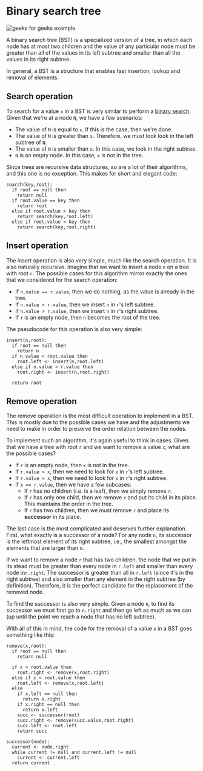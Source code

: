 # Binary search tree

![geeks for geeks example](https://media.geeksforgeeks.org/wp-content/uploads/BSTSearch.png)

A binary search tree (BST) is a specialized version of a tree, in which each
node has at most two children and the value of any particular node must be
greater than all of the values in its left subtree and smaller than all the
values in its right subtree.

In general, a BST is a structure that enables fast insertion, lookup and removal
of elements.

## Search operation

To search for a value `x` in a BST is very similar to perform a
[binary search](../../searching/binary-search/). Given that we're at a node `N`,
we have a few scenarios:

- The value of `N` is equal to `x`. If this is the case, then we're done.
- The value of `N` is greater than `x`. Therefore, we must look look in the left
  subtree of `N`.
- The value of `N` is smaller than `x`. In this case, we look in the right
  subtree.
- `N` is an empty node. In this case, `x` is not in the tree.

Since trees are recursive data structures, so are a lot of their algorithms, and
this one is no exception. This makes for short and elegant code:

```
search(key,root):
  if root == null then
    return null
  if root.value == key then
    return root
  else if root.value > key then
    return search(key,root.left)
  else if root.value < key then
    return search(key,root.right)
```

## Insert operation

The insert operation is also very simple, much like the search operation. It is
also naturally recursive. Imagine that we want to insert a node `n` on a tree
with root `r`. The possible cases for this algorithm mirror exactly the ones
that we considered for the search operation:

- If `n.value == r.value`, then we do nothing, as the value is already in the
  tree.
- If `n.value < r.value`, then we insert `n` in `r`'s left subtree.
- If `n.value > r.value`, then we insert `n` in `r`'s right subtree.
- If `r` is an empty node, then `n` becomes the root of the tree.

The pseudocode for this operation is also very simple:

```
insert(n,root):
  if root == null then
    return n
  if n.value < root.value then
    root.left <- insert(n,root.left)
  else if n.value > r.value then
    root.right <- insert(n,root.right)

  return root
```

## Remove operation

The remove operation is the most difficult operation to implement in a BST. This
is mostly due to the possible cases we have and the adjustments we need to make
in order to preserve the order relation between the nodes.

To implement such an algorithm, it's again useful to think in cases. Given that
we have a tree with root `r` and we want to remove a value `x`, what are the
possible cases?

- If `r` is an empty node, then `x` is not in the tree.
- If `r.value > x`, then we need to look for `x` in `r`'s left subtree.
- If `r.value < x`, then we need to look for `x` in `r`'s right subtree.
- If `x == r.value`, then we have a few subcases:
  - If `r` has no children (i.e. is a leaf), then we simply remove `r`.
  - If `r` has only one child, then we remove `r` and put its child in its
    place. This maintains the order in the tree.
  - If `r` has two children, then we must remove `r` and place its **successor**
    in its place.

The last case is the most complicated and deserves further explanation. First,
what exactly is a successor of a node? For any node `n`, its successor is the
leftmost element of its right subtree, i.e., the smallest amongst the elements
that are larger than `n`.

If we want to remove a node `r` that has two children, the node that we put in
its stead must be greater than every node in `r.left` and smaller than every
node in`r.right`. The successor is greater than all in `r.left` (since it's in
the right subtree) and also smaller than any element in the right subtree (by
definition). Therefore, it is the perfect candidate for the replacement of the
removed node.

To find the successor is also very simple. Given a node `n`, to find its
successor we must first go to `n.right` and then go left as much as we can (up
until the point we reach a node that has no left subtree).

With all of this in mind, the code for the removal of a value `x` in a BST goes
something like this:

```
remove(x,root):
  if root == null then
    return null

  if x > root.value then
    root.right <- remove(x,root.right)
  else if x < root.value then
    root.left <- remove(x,root.left)
  else
    if x.left == null then
      return x.right
    if x.right == null then
      return x.left
    succ <- successor(root)
    succ.right <- remove(succ.value,root.right)
    succ.left <- root.left
    return succ

successor(node):
  current <- node.right
  while current != null and current.left != null
    current <- current.left
  return current
```
